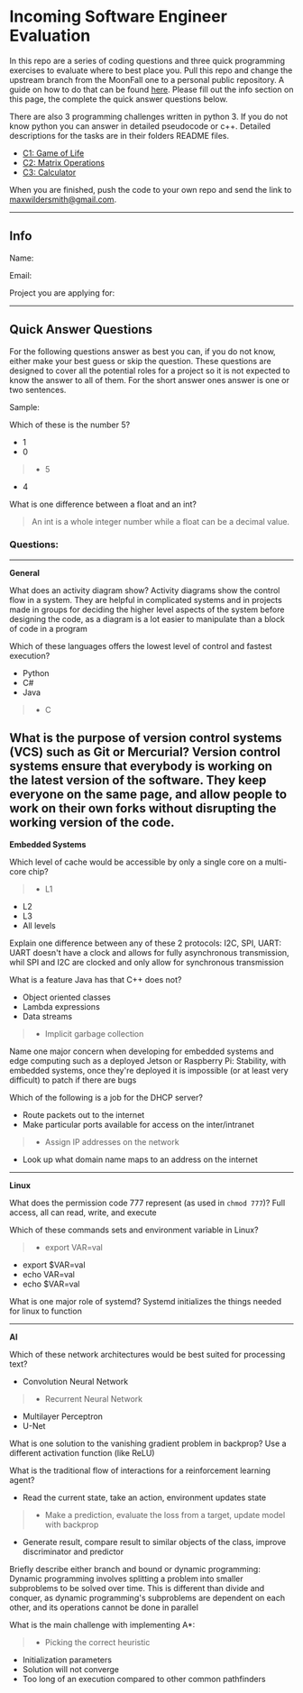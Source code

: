 # Incoming Software Engineer Evaluation

In this repo are a series of coding questions and three quick programming exercises to evaluate where to best place you. Pull this repo and change the upstream branch from the MoonFall one to a personal public repository. A guide on how to do that can be found [here](https://devconnected.com/how-to-change-git-remote-origin/). Please fill out the info section on this page, the complete the quick answer questions below. 

There are also 3 programming challenges written in python 3. If you do not know python you can answer in detailed pseudocode or c++. Detailed descriptions for the tasks are in their folders README files. 

 - [C1: Game of Life](C1/README.md)
 - [C2: Matrix Operations](C2/README.md)
 - [C3: Calculator](C3/README.md)

When you are finished, push the code to your own repo and send the link to maxwildersmith@gmail.com.

---
## Info

Name: 

Email:

Project you are applying for:


---
## Quick Answer Questions
For the following questions answer as best you can, if you do not know, either make your best guess or skip the question. These questions are designed to cover all the potential roles for a project so it is not expected to know the answer to all of them. For the short answer ones answer is one or two sentences.

Sample:

Which of these is the number 5?
 - 1
 - 0
> - 5
 - 4

What is one difference between a float and an int?

> An int is a whole integer number while a float can be a decimal value.

### Questions:
---

**General**

What does an activity diagram show?
Activity diagrams show the control flow in a system. They are helpful in complicated systems and in projects made in groups for deciding the higher level aspects of the system before designing the code, as a diagram is a lot easier to manipulate than a block of code in a program

Which of these languages offers the lowest level of control and fastest execution?
 - Python
 - C#
 - Java
> - C


What is the purpose of version control systems (VCS) such as Git or Mercurial?
Version control systems ensure that everybody is working on the latest version of the software. They keep everyone on the same page, and allow people to work on their own forks without disrupting the working version of the code.
---
**Embedded Systems**

Which level of cache would be accessible by only a single core on a multi-core chip?
> - L1
 - L2
 - L3
 - All levels


Explain one difference between any of these 2 protocols: I2C, SPI, UART:
UART doesn't have a clock and allows for fully asynchronous transmission, whil SPI and I2C are clocked and only allow for synchronous transmission

What is a feature Java has that C++ does not?
 - Object oriented classes
 - Lambda expressions
 - Data streams
> - Implicit garbage collection


Name one major concern when developing for embedded systems and edge computing such as a deployed Jetson or Raspberry Pi:
Stability, with embedded systems, once they're deployed it is impossible (or at least very difficult) to patch if there are bugs

Which of the following is a job for the DHCP server?
 - Route packets out to the internet
 - Make particular ports available for access on the inter/intranet
> - Assign IP addresses on the network
 - Look up what domain name maps to an address on the internet

---
**Linux**

What does the permission code 777 represent (as used in `chmod 777`)?
Full access, all can read, write, and execute

Which of these commands sets and environment variable in Linux? 
> - export VAR=val
 - export $VAR=val 
 - echo VAR=val
 - echo $VAR=val


What is one major role of systemd?
Systemd initializes the things needed for linux to function

---
**AI**

Which of these network architectures would be best suited for processing text?
 - Convolution Neural Network
> - Recurrent Neural Network
 - Multilayer Perceptron
 - U-Net


What is one solution to the vanishing gradient problem in backprop?
Use a different activation function (like ReLU)

What is the traditional flow of interactions for a reinforcement learning agent?
 - Read the current state, take an action, environment updates state
> - Make a prediction, evaluate the loss from a target, update model with backprop
 - Generate result, compare result to similar objects of the class, improve discriminator and predictor


Briefly describe either branch and bound or dynamic programming:
Dynamic programming involves splitting a problem into smaller subproblems to be solved over time. This is different than divide and conquer, as dynamic programming's subproblems are dependent on each other, and its operations cannot be done in parallel

What is the main challenge with implementing A*:
> - Picking the correct heuristic
 - Initialization parameters
 - Solution will not converge
 - Too long of an execution compared to other common pathfinders
